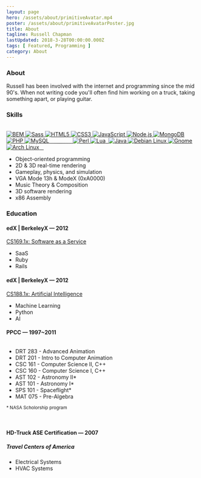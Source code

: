```yaml
---
layout: page
hero: /assets/about/primitiveAvatar.mp4
poster: /assets/about/primitiveAvatarPoster.jpg
title: About
tagline: Russell Chapman
lastUpdated: 2018-3-28T00:00:00.000Z
tags: [ Featured, Programming ]
category: About
---
```


### About

Russell has been involved with the internet and programming since the mid 90's.
When not writing code you'll often find him working on a truck, taking something apart, or playing guitar.

### Skills
<br/>
<a href="http://getbem.com/">
  <img class="lazyLoad tiny" :data-src="$withBase('/assets/logo/bemCSS.svg')" alt="BEM"/>
</a>
<a href="http://sass-lang.com/">
  <img class="lazyLoad tiny" :data-src="$withBase('/assets/logo/logoSass.png')" alt="Sass"/>
</a>
<a href="https://en.wikipedia.org/wiki/HTML">
  <img class="lazyLoad tiny" :data-src="$withBase('/assets/logo/logoHTML5.png')" alt="HTML5"/>
</a>
<a href="https://en.wikipedia.org/wiki/Cascading_Style_Sheets">
  <img class="lazyLoad tiny" :data-src="$withBase('/assets/logo/logoCSS3.png')" alt="CSS3"/>
</a>
<a href="https://en.wikipedia.org/wiki/JavaScript">
  <img class="lazyLoad tiny" :data-src="$withBase('/assets/logo/logoJavascript.png')" alt="JavaScript"/>
</a>
<a href="https://nodejs.org/">
  <img class="lazyLoad tiny" :data-src="$withBase('/assets/logo/logoNodeJS.png')" alt="Node.js"/>
</a>
<a href="https://www.mongodb.com/">
  <img class="lazyLoad tiny" :data-src="$withBase('/assets/logo/logoMongoDB.png')" alt="MongoDB"/>
</a>
<a href="https://en.wikipedia.org/wiki/PHP">
  <img class="lazyLoad tiny" :data-src="$withBase('/assets/logo/logoPHP.png')" alt="PHP"/>
</a>
<a href="https://www.mysql.com/">
  <img class="lazyLoad tiny" :data-src="$withBase('/assets/logo/logoMySQL.png')" alt="MySQL"/>
</a>
<a href="">
  <img class="lazyLoad tiny" :data-src="$withBase('/assets/logo/logoJekyll.png')"/>
</a>
<a href="">
  <img class="lazyLoad tiny" :data-src="$withBase('/assets/logo/logoJoomla.png')"/>
</a>
<a href="">
  <img class="lazyLoad tiny" :data-src="$withBase('/assets/logo/logoWordpress.png')"/>
</a>
<a href="">
  <img class="lazyLoad tiny" :data-src="$withBase('/assets/logo/logoRubyOnRails.png')"/>
</a>
<a href="https://bower.io/">
  <img class="lazyLoad tiny" :data-src="$withBase('/assets/logo/logoBower.png')"/>
</a>
<a href="https://gruntjs.com/">
  <img class="lazyLoad tiny" :data-src="$withBase('/assets/logo/logoGrunt.png')"/>
</a>
<a href="https://gulpjs.com/">
  <img class="lazyLoad tiny" :data-src="$withBase('/assets/logo/logoGulp.png')"/>
</a>
<a href="https://github.com/">
  <img class="lazyLoad tiny" :data-src="$withBase('/assets/logo/logoGithub.png')"/>
</a>
<a href="">
  <img class="lazyLoad tiny" :data-src="$withBase('/assets/logo/logoJQuery.png')"/>
</a>
<a href="">
  <img class="lazyLoad tiny" :data-src="$withBase('/assets/logo/logoWebComponents.png')"/>
</a>
<a href="">
  <img class="lazyLoad tiny" :data-src="$withBase('/assets/logo/logoPolymer.png')"/>
</a>
<a href="">
  <img class="lazyLoad tiny" :data-src="$withBase('/assets/logo/logoAMP.png')"/>
</a>
<a href="">
  <img class="lazyLoad tiny" :data-src="$withBase('/assets/logo/logoBackbone.png')"/>
</a>
<a href="">
  <img class="lazyLoad tiny" :data-src="$withBase('/assets/logo/logoMarionette.png')"/>
</a>
<a href="">
  <img class="lazyLoad tiny" :data-src="$withBase('/assets/logo/logoWebGL.png')"/>
</a>
<a href="https://en.wikipedia.org/wiki/Perl">
  <img class="lazyLoad tiny" :data-src="$withBase('/assets/logo/logoPerl.png')" alt="Perl"/>
</a>
<a href="https://www.lua.org/">
  <img class="lazyLoad tiny" :data-src="$withBase('/assets/logo/logoLua.png')" alt="Lua"/>
</a>
<a href="https://www.python.org/">
  <img class="lazyLoad tiny" :data-src="$withBase('/assets/logo/logoPython.png')"/>
</a>
<a href="https://en.wikipedia.org/wiki/Java_(programming_language)">
  <img class="lazyLoad tiny" :data-src="$withBase('/assets/logo/logoJava.png')" alt="Java"/>
</a>
<a href="https://www.debian.org/">
  <img class="lazyLoad tiny" :data-src="$withBase('/assets/software/linuxDebian.png')" alt="Debian Linux"/>
</a>
<a href="https://www.gnome.org/">
  <img class="lazyLoad tiny" :data-src="$withBase('/assets/software/linuxGnome.png')" alt="Gnome"/>
</a>
<a href="https://www.archlinux.org/">
  <img class="lazyLoad tiny" :data-src="$withBase('/assets/software/linuxArch.png')" alt="Arch Linux"/>
</a>
<a href="https://www.upwork.com/">
  <img class="lazyLoad tiny" :data-src="$withBase('/assets/logo/logoUpWork.png')"/>
</a>
<a href="https://www.elance.com/">
  <img class="lazyLoad tiny" :data-src="$withBase('/assets/logo/logoElance.png')"/>
</a>
<a href="https://www.upwork.com/">
  <img class="lazyLoad tiny" :data-src="$withBase('/assets/logo/logoODesk.png')"/>
</a>

-   Object-oriented programming
-   2D & 3D real-time rendering
-   Gameplay, physics, and simulation
-   VGA Mode 13h & ModeX (0xA0000)
-   Music Theory & Composition
-   3D software rendering
-   x86 Assembly

### Education

#### edX | BerkeleyX — 2012

<a href="https://verify.edx.org/cert/5e306e9de87e4b699e30024caa925ff7">CS169.1x: Software as a Service
  <br/>
  <img class="lazyLoad thumbnail" :data-src="$withBase('/assets/professional/saasCert.png')">
</a>

-   SaaS
-   Ruby
-   Rails

#### edX | BerkeleyX — 2012

<a href="https://verify.edx.org/cert/3e462d2a82e94c4da653c63924dbc56a">CS188.1x: Artificial Intelligence
  <br/>
  <img class="lazyLoad thumbnail" :data-src="$withBase('/assets/professional/AICert.png')">
</a>

-   Machine Learning
-   Python
-   AI

#### PPCC — 1997~2011

<img class="lazyLoad thumbnail" :data-src="$withBase('/assets/logo/logoPPCC.svg')">

-   DRT 283 - Advanced Animation
-   DRT 201 - Intro to Computer Animation
-   CSC 161 - Computer Science II,‭ C++
-   CSC 160 - Computer Science I, C++
-   AST 102 - Astronomy II\*
-   AST 101 - Astronomy I\*
-   SPS 101 - Spaceflight\*
-   MAT 075 - Pre-Algebra

<small>\* NASA Scholorship program</small>

<img class="lazyLoad thumbnail" :data-src="$withBase('/assets/books/C++ProgrammingProgramDesignIncludingDataStructures4thEdition.jpg')"/>
<img class="lazyLoad thumbnail" :data-src="$withBase('/assets/books/TheIllustrated3DStudioQuickReferenceR4.jpg')"/>
<img class="lazyLoad thumbnail" :data-src="$withBase('/assets/logo/logoNASA.png')"/>

#### HD-Truck ASE Certification — 2007

##### Travel Centers of America

-   Electrical Systems
-   HVAC Systems

<img class="lazyLoad thumbnail" :data-src="$withBase('/assets/logo/logoASE.svg')">
<img class="lazyLoad thumbnail" :data-src="$withBase('/assets/automotive/aseT6.jpg')"/>
<img class="lazyLoad thumbnail" :data-src="$withBase('/assets/automotive/aseT7.jpg')"/>

<!--
<a href="https://en.wikipedia.org/wiki/Cakewalk_(sequencer)">
<img class="lazyLoad thumbnail" :data-src="$withBase('/assets/software/cakewalkSequencer.jpg')" alt="Cakewalk"/>
</a>
<a href="https://en.wikipedia.org/wiki/FastTracker_2">
<img class="lazyLoad thumbnail" :data-src="$withBase('/assets/software/pcFastTracker2.jpg')" alt="FastTracker 2"/>
</a>
<img class="lazyLoad thumbnail" :data-src="$withBase('/assets/software/pcVGAPalette.jpg')" alt="VGA Palette"/>
<br/>
<img class="lazyLoad thumbnail" :data-src="$withBase('/assets/backgrounds/speedometer.jpg')">
<img class="lazyLoad thumbnail" :data-src="$withBase('/assets/automotive/wrenches.jpg')"/>
<img class="lazyLoad thumbnail" :data-src="$withBase('/assets/backgrounds/technician.jpg')">

<p>Portfolio CMS Site My personal portfolio/website. Custom made CMS. Used php, css, html5 &amp; javascript. <a href="http://old-rssll.rhcloud.com/">http://old-rssll.rhcloud.com/</a></p>
<p>(2006) Police State Project A multi-player RPG based on Mutli Theft Auto engine. Used LUA, XML, &amp; SQL for client/server, 3D, GUI, and game-play programming. <a href="http://www.multitheftauto.com/">http://www.multitheftauto.com/</a></p>

<h4 id="references">References</h4>
<p>Julie Quigley Graphic Designer, Like Minds Designs info@likemindsdesigns.com (601) 350-0005</p>
<p>Sue Fletcher Owner, Colorado Casket Company coloradocasketcompany@gmail.com (719) 541-3339</p>

<h4 id="history">History</h4>
<ul>
  -
    <p>Like Minds Designs</p>
    <ul>
      - Developer (contract) (3/13 – 7/13)
      - Contracted to build a membership database plug-in as a custom add-on for default Wordpress user profile system.‭ ‬
      - <a href="http://www.likemindsdesigns.com/">http://www.likemindsdesigns.com/</a>
      - PHP/MySQL,‭ ‬JavaScript,‭ ‬HTML,‭ ‬Wordpress
    </ul>

  -
    <p>oDesk</p>
      <ul>
        - Developer (freelance) (3/11 -Current)
        - Web design and software development for multiple clients.
        - <a href="https://www.odesk.com/o/profiles/users/Developer_~01e17cc8adff8bccf3/">https://www.odesk.com/o/profiles/users/Developer_~01e17cc8adff8bccf3/</a>
        - Javascript, JQuery,‭ ‬HTML, ‬CSS,‭ ‬PHP, SQL,‭ ‬Wordpress, Joomla
      </ul>

    -
      <p>Abby Home Care Aurora, CO (303) 369-0322</p>
      <ul>
        - Home Health Aide,‭ Personal Care Provider
        - Part Time (7/10 - Current)
      </ul>

    -
      <p>Quality Inn – Limon, CO (719) 775-0277</p>
        <ul>
          - Front Desk/Maintenance (2/08 - 8/10)
          - Customer service, Cashiering, Accounts/Bookkeeping, MS Office, Spreadsheets, Computer/Network diagnostics/troubleshooting/repair, Hotel Maintenance/Repair.
        </ul>

      -
        <p>Travel Centers of America – Limon, CO (719) 775-2811</p>
        <ul>
          - Service Writer/Advisor and Diesel Technician (4/05 - 9/07)
          - Started as service advisor and switched to technician. Received ASE certifications in HD-Truck HVAC, &amp; Electrical.
          - Diesel Engine diagnosis/repair, HD truck repair, Inventory / Parts, Warranty Service / AR / AP, Customer Service, Cashiering.
        </ul>

      -
        <p>La Quinta Inn &amp; Suites – Colorado Springs, CO (719) 527-4788</p>
        <ul>
          - Night Audit (8/03 – 2/05)
          - Customer service, Cashiering, Accounts/Bookkeeping, Office, Audit, reports.
        </ul>

      -
        <p>JL Construction – Simla, CO</p>
        <ul>
          - Construction &amp; Equipment Maintenance/Repair (8/01 – 9/03)
          - Residential &amp; Commercial, Framing, Finish &amp; detail work, Dry wall, Paint, General Labor, Trucks and equipment repair.
        </ul>

      -
        <p>Drury Inn – Colorado Springs, CO</p>
        <ul>
          - Night Audit (9/00 – 6/01)
          - Customer service, Cashiering, Accounts/Bookkeeping, Office, Audit, reports.
        </ul>

    </ul>
-->
